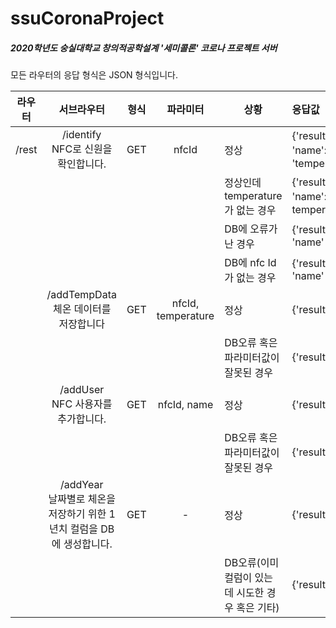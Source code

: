 # ssuCoronaProject
##### 2020학년도 숭실대학교 창의적공학설계 '세미콜론' 코로나 프로젝트 서버
모든 라우터의 응답 형식은 JSON 형식입니다.

| 라우터 | 서브라우터 | 형식 | 파라미터 | 상황| 응답값|
|:---:|:---:|:---:|:---:|---|:---|
| /rest | /identify<br>NFC로 신원을 확인합니다. | GET | nfcId | 정상 |{'result':true, 'name':'홍길동', 'temperature':'36.5'}
| | | | | 정상인데 temperature 가 없는 경우| {'result' : true, 'name': '홍길동', temperature : null} 
| | | | | DB에 오류가 난 경우 | {'result' : false,  'name' : false }
| | | | |DB에 nfc Id가 없는 경우| {'result': false, 'name' : null} 
| | /addTempData<br> 체온 데이터를 저장합니다 | GET | nfcId, temperature| 정상| {'result':true}
| | | | | DB오류 혹은 파라미터값이 잘못된 경우 | {'result' : false}
| | /addUser <br> NFC 사용자를 추가합니다.| GET | nfcId, name | 정상 | {'result' : true }
| | | | | DB오류 혹은 파라미터값이 잘못된 경우 | {'result' : false}
| | /addYear <br> 날짜별로 체온을 저장하기 위한 1년치 컬럼을 DB에 생성합니다.| GET | - | 정상 | {'result' : true }
| | | | | DB오류(이미 컬럼이 있는데 시도한 경우 혹은 기타) | {'result' : false }
